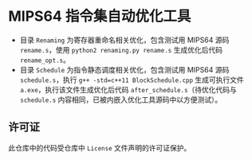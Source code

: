 # MIPS64 指令集自动优化工具

* 目录 `Renaming` 为寄存器重命名相关优化，包含测试用 MIPS64 源码 `rename.s`，使用 `python2 renaming.py rename.s` 生成优化后代码 `rename_opt.s`。
* 目录 `Schedule` 为指令静态调度相关优化，包含测试用 MIPS64 源码 `schedule.s`，执行 `g++ -std=c++11 BlockSchedule.cpp` 生成可执行文件 `a.exe`，执行该文件生成优化后代码 `after_schedule.s`（待优化代码与 `schedule.s` 内容相同，已被内嵌入优化工具源码中以方便测试）。

## 许可证
此仓库中的代码受仓库中 `License` 文件声明的许可证保护。